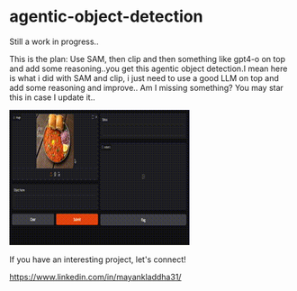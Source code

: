 # agentic-object-detection

Still a work in progress..

This is the plan: Use SAM, then clip and then something like gpt4-o on top and add some reasoning..you get this agentic object detection.I mean here is what i did with SAM and clip, i just need to use a good LLM on top and add some reasoning and improve.. Am I missing something? You may star this in case I update it..

![Demo](output.gif)

If you have an interesting project, let's connect!

https://www.linkedin.com/in/mayankladdha31/
